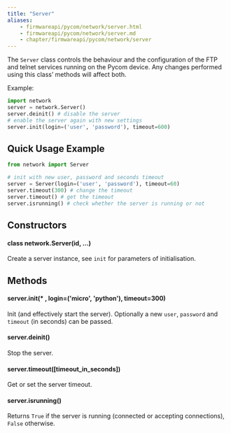 ```yaml
---
title: "Server"
aliases:
    - firmwareapi/pycom/network/server.html
    - firmwareapi/pycom/network/server.md
    - chapter/firmwareapi/pycom/network/server
---
```


The `Server` class controls the behaviour and the configuration of the FTP and telnet services running on the Pycom device. Any changes performed using this class’ methods will affect both.

Example:

```python
import network
server = network.Server()
server.deinit() # disable the server
# enable the server again with new settings
server.init(login=('user', 'password'), timeout=600)
```

## Quick Usage Example

```python
from network import Server

# init with new user, password and seconds timeout
server = Server(login=('user', 'password'), timeout=60)
server.timeout(300) # change the timeout
server.timeout() # get the timeout
server.isrunning() # check whether the server is running or not
```

## Constructors

#### class network.Server(id, ...)

Create a server instance, see `init` for parameters of initialisation.

## Methods

#### server.init(\* , login=('micro', 'python'), timeout=300)

Init (and effectively start the server). Optionally a new `user`, `password` and `timeout` (in seconds) can be passed.

#### server.deinit()

Stop the server.

#### server.timeout(\[timeout\_in\_seconds\])

Get or set the server timeout.

#### server.isrunning()

Returns `True` if the server is running (connected or accepting connections), `False` otherwise.

